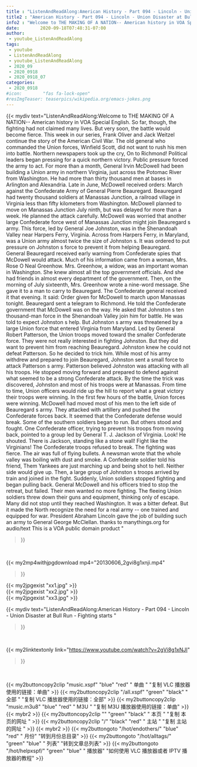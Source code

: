 ```yaml
---
title : "ListenAndReadAlong:American History - Part 094 - Lincoln - Union Disaster at Bull Run - Fighting starts "
title2 : "American History - Part 094 - Lincoln - Union Disaster at Bull Run - Fighting starts "
info2 : "Welcome to THE MAKING OF A NATION-- American history in VOA Special English. So far, though, the fighting had not claimed many lives. But very soon, the battle would become fierce. This week in our series, Frank Oliver and Jack Weitzel continue the story of the American Civil War. The old general who commanded the Union forces, Winfield Scott, did not want to rush his men into battle. Northern newspapers took up the cry,  On to Richmond!  Political leaders began pressing for a quick northern victory. Public pressure forced the army to act. For more than a month, General Irvin McDowell had been building a Union army in northern Virginia, just across the Potomac River from Washington. He had more than thirty thousand men at bases in Arlington and Alexandria. Late in June, McDowell received orders:  March against the Confederate Army of General Pierre Beauregard.  Beauregard had twenty thousand soldiers at Manassas Junction, a railroad village in Virginia less than fifty kilometers from Washington. McDowell planned to move on Manassas Junction July ninth, but was delayed for more than a week. He planned the attack carefully. McDowell was worried that another large Confederate force west of Manassas Junction might join Beauregard s army. This force, led by General Joe Johnston, was in the Shenandoah Valley near Harpers Ferry, Virginia. Across from Harpers Ferry, in Maryland, was a Union army almost twice the size of Johnston s. It was ordered to put pressure on Johnston s force to prevent it from helping Beauregard. General Beauregard received early warning from Confederate spies that McDowell would attack. Much of his information came from a woman, Mrs. Rose O Neal Greenhow. Mrs. Greenhow, a widow, was an important woman in Washington. She knew almost all the top government officials. And she had friends in almost every department of the government. Then, on the morning of July sixteenth, Mrs. Greenhow wrote a nine-word message. She gave it to a man to carry to Beauregard. The Confederate general received it that evening. It said:  Order given for McDowell to march upon Manassas tonight.  Beauregard sent a telegram to Richmond. He told the Confederate government that McDowell was on the way. He asked that Johnston s ten thousand-man force in the Shenandoah Valley join him for battle. He was told to expect Johnston s help. But Johnston s army was threatened by a large Union force that entered Virginia from Maryland. Led by General Robert Patterson, the Union troops moved toward the smaller Confederate force. They were not really interested in fighting Johnston. But they did want to prevent him from reaching Beauregard. Johnston knew he could not defeat Patterson. So he decided to trick him. While most of his army withdrew and prepared to join Beauregard, Johnston sent a small force to attack Patterson s army. Patterson believed Johnston was attacking with all his troops. He stopped moving forward and prepared to defend against what seemed to be a strong Confederate attack. By the time the trick was discovered, Johnston and most of his troops were at Manassas. From time to time, Union officers would ride up the hill to report what a great victory their troops were winning. In the first few hours of the battle, Union forces were winning. McDowell had moved most of his men to the left side of Beauregard s army. They attacked with artillery and pushed the Confederate forces back. It seemed that the Confederate defense would break. Some of the southern soldiers began to run. But others stood and fought. One Confederate officer, trying to prevent his troops from moving back, pointed to a group led by General T. J. Jackson of Virginia.  Look!  He shouted.  There is Jackson, standing like a stone wall! Fight like the Virginians!  The Confederate troops refused to break. The fighting was fierce. The air was full of flying bullets. A newsman wrote that the whole valley was boiling with dust and smoke. A Confederate soldier told his friend,  Them Yankees are just marching up and being shot to hell.  Neither side would give up. Then, a large group of Johnston s troops arrived by train and joined in the fight. Suddenly, Union soldiers stopped fighting and began pulling back. General McDowell and his officers tried to stop the retreat, but failed. Their men wanted no more fighting. The fleeing Union soldiers threw down their guns and equipment, thinking only of escape. Many did not stop until they reached Washington. It was a bitter defeat. But it made the North recognize the need for a real army -- one trained and equipped for war. President Abraham Lincoln gave the job of building such an army to General George McClellan. thanks to manythings.org for audio/text This is a VOA public domain product "
date:        2020-09-18T07:48:31-07:00
author:
 - youtube_ListenAndReadAlong
tags:
 - youtube
 - ListenAndReadAlong
 - youtube_ListenAndReadAlong
 - 2020_09
 - 2020_0918
 - 2020_0918_07
categories:
 - 2020_0918
#icon:        "fas fa-lock-open"
#resImgTeaser: teaserpics/wikipedia.org/emacs-jokes.png
---
```


{{< mydiv text="ListenAndReadAlong:Welcome to THE MAKING OF A NATION-- American history in VOA Special English. So far, though, the fighting had not claimed many lives. But very soon, the battle would become fierce. This week in our series, Frank Oliver and Jack Weitzel continue the story of the American Civil War. The old general who commanded the Union forces, Winfield Scott, did not want to rush his men into battle. Northern newspapers took up the cry,  On to Richmond!  Political leaders began pressing for a quick northern victory. Public pressure forced the army to act. For more than a month, General Irvin McDowell had been building a Union army in northern Virginia, just across the Potomac River from Washington. He had more than thirty thousand men at bases in Arlington and Alexandria. Late in June, McDowell received orders:  March against the Confederate Army of General Pierre Beauregard.  Beauregard had twenty thousand soldiers at Manassas Junction, a railroad village in Virginia less than fifty kilometers from Washington. McDowell planned to move on Manassas Junction July ninth, but was delayed for more than a week. He planned the attack carefully. McDowell was worried that another large Confederate force west of Manassas Junction might join Beauregard s army. This force, led by General Joe Johnston, was in the Shenandoah Valley near Harpers Ferry, Virginia. Across from Harpers Ferry, in Maryland, was a Union army almost twice the size of Johnston s. It was ordered to put pressure on Johnston s force to prevent it from helping Beauregard. General Beauregard received early warning from Confederate spies that McDowell would attack. Much of his information came from a woman, Mrs. Rose O Neal Greenhow. Mrs. Greenhow, a widow, was an important woman in Washington. She knew almost all the top government officials. And she had friends in almost every department of the government. Then, on the morning of July sixteenth, Mrs. Greenhow wrote a nine-word message. She gave it to a man to carry to Beauregard. The Confederate general received it that evening. It said:  Order given for McDowell to march upon Manassas tonight.  Beauregard sent a telegram to Richmond. He told the Confederate government that McDowell was on the way. He asked that Johnston s ten thousand-man force in the Shenandoah Valley join him for battle. He was told to expect Johnston s help. But Johnston s army was threatened by a large Union force that entered Virginia from Maryland. Led by General Robert Patterson, the Union troops moved toward the smaller Confederate force. They were not really interested in fighting Johnston. But they did want to prevent him from reaching Beauregard. Johnston knew he could not defeat Patterson. So he decided to trick him. While most of his army withdrew and prepared to join Beauregard, Johnston sent a small force to attack Patterson s army. Patterson believed Johnston was attacking with all his troops. He stopped moving forward and prepared to defend against what seemed to be a strong Confederate attack. By the time the trick was discovered, Johnston and most of his troops were at Manassas. From time to time, Union officers would ride up the hill to report what a great victory their troops were winning. In the first few hours of the battle, Union forces were winning. McDowell had moved most of his men to the left side of Beauregard s army. They attacked with artillery and pushed the Confederate forces back. It seemed that the Confederate defense would break. Some of the southern soldiers began to run. But others stood and fought. One Confederate officer, trying to prevent his troops from moving back, pointed to a group led by General T. J. Jackson of Virginia.  Look!  He shouted.  There is Jackson, standing like a stone wall! Fight like the Virginians!  The Confederate troops refused to break. The fighting was fierce. The air was full of flying bullets. A newsman wrote that the whole valley was boiling with dust and smoke. A Confederate soldier told his friend,  Them Yankees are just marching up and being shot to hell.  Neither side would give up. Then, a large group of Johnston s troops arrived by train and joined in the fight. Suddenly, Union soldiers stopped fighting and began pulling back. General McDowell and his officers tried to stop the retreat, but failed. Their men wanted no more fighting. The fleeing Union soldiers threw down their guns and equipment, thinking only of escape. Many did not stop until they reached Washington. It was a bitter defeat. But it made the North recognize the need for a real army -- one trained and equipped for war. President Abraham Lincoln gave the job of building such an army to General George McClellan. thanks to manythings.org for audio/text This is a VOA public domain product "
>}}
<br>


{{< my2mp4withjpgdownload mp4="20130606_2gvi8g1xnji.mp4"
>}}

{{< my2jpgexist "xx1.jpg" >}}<br>
{{< my2jpgexist "xx2.jpg" >}}<br>
{{< my2jpgexist "xx3.jpg" >}}<br>



{{< mydiv text="ListenAndReadAlong:American History - Part 094 - Lincoln - Union Disaster at Bull Run - Fighting starts "
>}}
<br>

{{< my2linktextonly link="https://www.youtube.com/watch?v=2gVi8g1xNJI"
>}}


<br>

{{< my2buttoncopy2clip "music.xspf"        "blue"   "red"    " 单曲 "  "复制 VLC 播放器使用的链接：单曲" >}} {{< my2buttoncopy2clip "/all.xspf"         "green"  "black"  " 全部 "  "复制 VLC 播放器使用的链接：全部" >}} {{< my2buttoncopy2clip "music.m3u8"        "blue"   "red"    " M3U  "    "复制 M3U 播放器使用的链接：单曲" >}} {{< mybr2 >}} {{< my2buttoncopy2clip ""                  "green"  "black"  " 本页 "    "复制 本页的网址 " >}} {{< my2buttoncopy2clip "/"                 "black"  "red"    " 主站 "    "复制 主站的网址 " >}} {{< mybr2 >}} {{< my2buttongoto      "/hot/endothers/"   "blue"   "red"    " 月份"   "转到月份总目录" >}} {{< my2buttongoto      "/hot/alltags/"     "green"  "blue"   " 列表"   "转到文章总列表" >}} {{< my2buttongoto      "/hot/helpxspf/"    "green"  "blue"   " 播放器" "如何使用 VLC 播放器或者 IPTV 播放器的教程" >}} 
